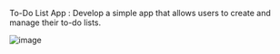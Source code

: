To-Do List App :
Develop a simple app that allows users to
create and manage their to-do lists.


![image](https://github.com/SaiUday999/Bharat-intern-project-Task-2/assets/150651913/ddbf755f-b1ee-4597-820b-8faa1213fc8c)
